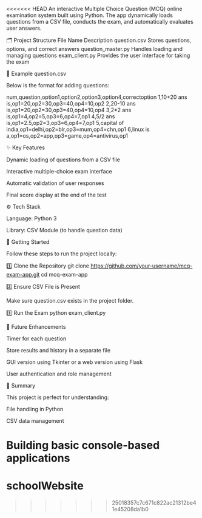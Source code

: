 <<<<<<< HEAD
An interactive Multiple Choice Question (MCQ) online examination system built using Python.
The app dynamically loads questions from a CSV file, conducts the exam, and automatically evaluates user answers.

🗂 Project Structure
File Name	Description
question.csv	Stores questions, options, and correct answers
question_master.py	Handles loading and managing questions
exam_client.py	Provides the user interface for taking the exam

📝 Example question.csv

Below is the format for adding questions:

num,question,option1,option2,option3,option4,correctoption
1,10+20 ans is,op1=20,op2=30,op3=40,op4=10,op2
2,20-10 ans is,op1=20,op2=30,op3=40,op4=10,op4
3,2*2 ans is,op1=4,op2=5,op3=6,op4=7,op1
4,5/2 ans is,op1=2.5,op2=3,op3=6,op4=7,op1
5,capital of india,op1=delhi,op2=blr,op3=mum,op4=chn,op1
6,linux is a,op1=os,op2=app,op3=game,op4=antivirus,op1

✨ Key Features

Dynamic loading of questions from a CSV file

Interactive multiple-choice exam interface

Automatic validation of user responses

Final score display at the end of the test

⚙️ Tech Stack

Language: Python 3

Library: CSV Module (to handle question data)

🚀 Getting Started

Follow these steps to run the project locally:

1️⃣ Clone the Repository
git clone https://github.com/your-username/mcq-exam-app.git
cd mcq-exam-app

2️⃣ Ensure CSV File is Present

Make sure question.csv exists in the project folder.

3️⃣ Run the Exam
python exam_client.py

🔮 Future Enhancements

Timer for each question

Store results and history in a separate file

GUI version using Tkinter or a web version using Flask

User authentication and role management

📖 Summary

This project is perfect for understanding:

File handling in Python

CSV data management

Building basic console-based applications
=======
# schoolWebsite
>>>>>>> 25018357c7c671c822ac21312be41e45208da1b0
